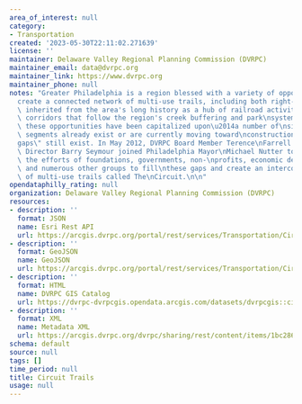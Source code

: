```yaml
---
area_of_interest: null
category:
- Transportation
created: '2023-05-30T22:11:02.271639'
license: ''
maintainer: Delaware Valley Regional Planning Commission (DVRPC)
maintainer_email: data@dvrpc.org
maintainer_link: https://www.dvrpc.org
maintainer_phone: null
notes: "Greater Philadelphia is a region blessed with a variety of opportunities to\n\
  create a connected network of multi-use trails, including both right-of-ways\n(ROWs)\
  \ inherited from the area's long history as a hub of railroad activity\nand greenway\
  \ corridors that follow the region's creek buffering and park\nsystems. Some of\
  \ these opportunities have been capitalized upon\u2014a number of\nsignificant trail\
  \ segments already exist or are currently moving toward\nconstruction\u2014but \"\
  gaps\" still exist. In May 2012, DVRPC Board Member Terence\nFarrell and DVRPC Executive\
  \ Director Barry Seymour joined Philadelphia Mayor\nMichael Nutter to celebrate\
  \ the efforts of foundations, governments, non-\nprofits, economic development professionals,\
  \ and numerous other groups to fill\nthese gaps and create an interconnected network\
  \ of multi-use trails called The\nCircuit.\n\n"
opendataphilly_rating: null
organization: Delaware Valley Regional Planning Commission (DVRPC)
resources:
- description: ''
  format: JSON
  name: Esri Rest API
  url: https://arcgis.dvrpc.org/portal/rest/services/Transportation/CircuitTrails/FeatureServer/0
- description: ''
  format: GeoJSON
  name: GeoJSON
  url: https://arcgis.dvrpc.org/portal/rest/services/Transportation/CircuitTrails/FeatureServer/0/query?where=1=1&outsr=4326&outfields=*&f=geojson
- description: ''
  format: HTML
  name: DVRPC GIS Catalog
  url: https://dvrpc-dvrpcgis.opendata.arcgis.com/datasets/dvrpcgis::circuit-trails
- description: ''
  format: XML
  name: Metadata XML
  url: https://arcgis.dvrpc.org/dvrpc/sharing/rest/content/items/1bc286c5bbd14cfca7bedbacc1fafb94/info/metadata/metadata.xml?format=default
schema: default
source: null
tags: []
time_period: null
title: Circuit Trails
usage: null
---
```

